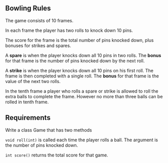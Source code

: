 ## Bowling Rules

The game consists of 10 frames.

In each frame the player has two rolls to knock down 10 pins.

The score for the frame is the total number of pins knocked down,
plus bonuses for strikes and spares.

A **spare** is when the player knocks down all 10 pins in two rolls. 
The **bonus** for that frame is the number of pins knocked down by the next roll.

A **strike** is when the player knocks down all 10 pins on his first roll.
The frame is then completed with a single roll. 
The **bonus** for that frame is the value of the next two rolls.

In the tenth frame a player who rolls a spare or strike is allowed 
to roll the extra balls to complete the frame. 
However no more than three balls can be rolled in tenth frame.

## Requirements
Write a class Game that has two methods

`void roll(int)` is called each time the player rolls a ball. 
The argument is the number of pins knocked down.

`int score()` returns the total score for that game.